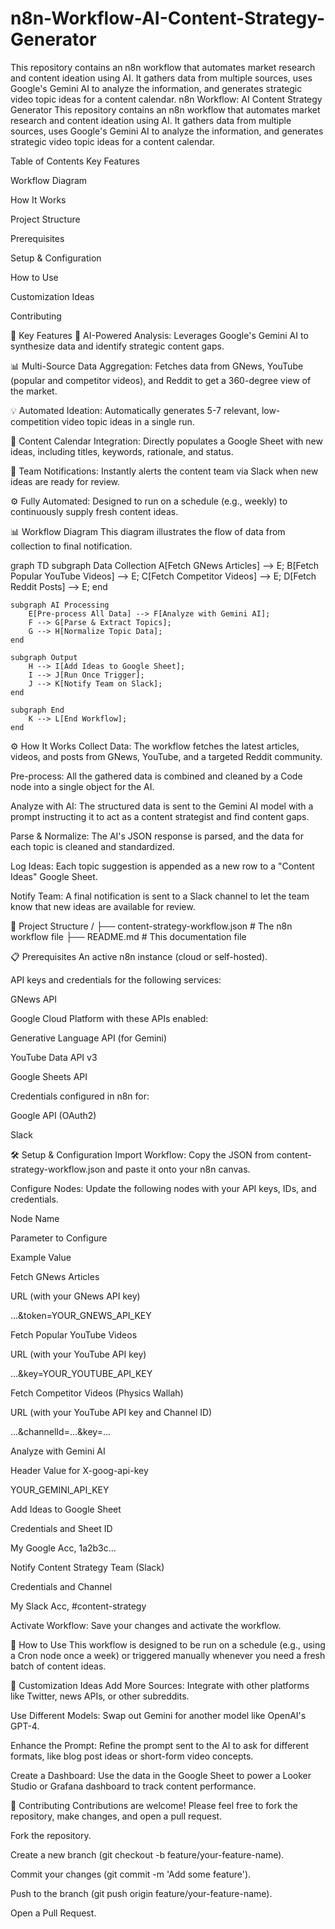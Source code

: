# n8n-Workflow-AI-Content-Strategy-Generator
This repository contains an n8n workflow that automates market research and content ideation using AI. It gathers data from multiple sources, uses Google's Gemini AI to analyze the information, and generates strategic video topic ideas for a content calendar.
n8n Workflow: AI Content Strategy Generator
This repository contains an n8n workflow that automates market research and content ideation using AI. It gathers data from multiple sources, uses Google's Gemini AI to analyze the information, and generates strategic video topic ideas for a content calendar.

Table of Contents
Key Features

Workflow Diagram

How It Works

Project Structure

Prerequisites

Setup & Configuration

How to Use

Customization Ideas

Contributing


🚀 Key Features
🤖 AI-Powered Analysis: Leverages Google's Gemini AI to synthesize data and identify strategic content gaps.

📊 Multi-Source Data Aggregation: Fetches data from GNews, YouTube (popular and competitor videos), and Reddit to get a 360-degree view of the market.

💡 Automated Ideation: Automatically generates 5-7 relevant, low-competition video topic ideas in a single run.

📅 Content Calendar Integration: Directly populates a Google Sheet with new ideas, including titles, keywords, rationale, and status.

📢 Team Notifications: Instantly alerts the content team via Slack when new ideas are ready for review.

⚙️ Fully Automated: Designed to run on a schedule (e.g., weekly) to continuously supply fresh content ideas.

📊 Workflow Diagram
This diagram illustrates the flow of data from collection to final notification.

graph TD
    subgraph Data Collection
        A[Fetch GNews Articles] --> E;
        B[Fetch Popular YouTube Videos] --> E;
        C[Fetch Competitor Videos] --> E;
        D[Fetch Reddit Posts] --> E;
    end

    subgraph AI Processing
        E[Pre-process All Data] --> F[Analyze with Gemini AI];
        F --> G[Parse & Extract Topics];
        G --> H[Normalize Topic Data];
    end

    subgraph Output
        H --> I[Add Ideas to Google Sheet];
        I --> J[Run Once Trigger];
        J --> K[Notify Team on Slack];
    end

    subgraph End
        K --> L[End Workflow];
    end

⚙️ How It Works
Collect Data: The workflow fetches the latest articles, videos, and posts from GNews, YouTube, and a targeted Reddit community.

Pre-process: All the gathered data is combined and cleaned by a Code node into a single object for the AI.

Analyze with AI: The structured data is sent to the Gemini AI model with a prompt instructing it to act as a content strategist and find content gaps.

Parse & Normalize: The AI's JSON response is parsed, and the data for each topic is cleaned and standardized.

Log Ideas: Each topic suggestion is appended as a new row to a "Content Ideas" Google Sheet.

Notify Team: A final notification is sent to a Slack channel to let the team know that new ideas are available for review.

📁 Project Structure
/
├── content-strategy-workflow.json  # The n8n workflow file
├── README.md                       # This documentation file


📋 Prerequisites
An active n8n instance (cloud or self-hosted).

API keys and credentials for the following services:

GNews API

Google Cloud Platform with these APIs enabled:

Generative Language API (for Gemini)

YouTube Data API v3

Google Sheets API

Credentials configured in n8n for:

Google API (OAuth2)

Slack

🛠️ Setup & Configuration
Import Workflow: Copy the JSON from content-strategy-workflow.json and paste it onto your n8n canvas.

Configure Nodes: Update the following nodes with your API keys, IDs, and credentials.

Node Name

Parameter to Configure

Example Value

Fetch GNews Articles

URL (with your GNews API key)

...&token=YOUR_GNEWS_API_KEY

Fetch Popular YouTube Videos

URL (with your YouTube API key)

...&key=YOUR_YOUTUBE_API_KEY

Fetch Competitor Videos (Physics Wallah)

URL (with your YouTube API key and Channel ID)

...&channelId=...&key=...

Analyze with Gemini AI

Header Value for X-goog-api-key

YOUR_GEMINI_API_KEY

Add Ideas to Google Sheet

Credentials and Sheet ID

My Google Acc, 1a2b3c...

Notify Content Strategy Team (Slack)

Credentials and Channel

My Slack Acc, #content-strategy

Activate Workflow: Save your changes and activate the workflow.

🚀 How to Use
This workflow is designed to be run on a schedule (e.g., using a Cron node once a week) or triggered manually whenever you need a fresh batch of content ideas.

🧩 Customization Ideas
Add More Sources: Integrate with other platforms like Twitter, news APIs, or other subreddits.

Use Different Models: Swap out Gemini for another model like OpenAI's GPT-4.

Enhance the Prompt: Refine the prompt sent to the AI to ask for different formats, like blog post ideas or short-form video concepts.

Create a Dashboard: Use the data in the Google Sheet to power a Looker Studio or Grafana dashboard to track content performance.

🤝 Contributing
Contributions are welcome! Please feel free to fork the repository, make changes, and open a pull request.

Fork the repository.

Create a new branch (git checkout -b feature/your-feature-name).

Commit your changes (git commit -m 'Add some feature').

Push to the branch (git push origin feature/your-feature-name).

Open a Pull Request.

